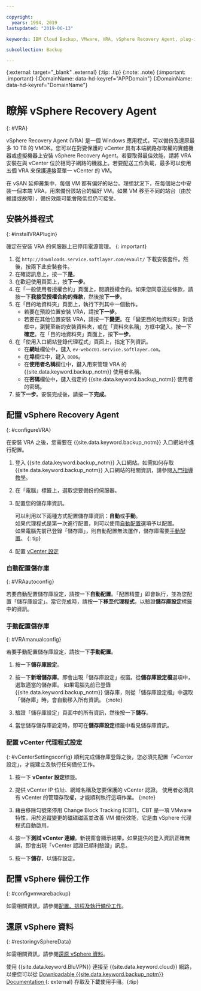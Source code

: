 ```yaml
---

copyright:
  years: 1994, 2019
lastupdated: "2019-06-13"

keywords: IBM Cloud Backup, VMware, VRA, vSphere Recovery Agent, plug-in, plugin, EVault, Carbonite, vSphere

subcollection: Backup

---
```

{:external: target="_blank" .external}
{:tip: .tip}
{:note: .note}
{:important: .important}
{:DomainName: data-hd-keyref="APPDomain"}
{:DomainName: data-hd-keyref="DomainName"}

# 瞭解 vSphere Recovery Agent
{: #VRA}

vSphere Recovery Agent (VRA) 是一個 Windows 應用程式，可以備份及還原最多 10 TB 的 VMDK。您可以在對要保護的 vCenter 具有本端網路存取權的實體機器或虛擬機器上安裝 vSphere Recovery Agent。若要取得最佳效能，請將 VRA 安裝在與 vCenter 位於相同子網路的機器上。若要配送工作負載，最多可以使用五個 VRA 來保護連接至單一 vCenter 的 VM。

在 vSAN 延伸叢集中，每個 VM 都有偏好的站台。理想狀況下，在每個站台中安裝一個本端 VRA，用來備份該站台的偏好 VM。如果 VM 移至不同的站台（由於維護或故障），備份效能可能會降低但仍可接受。

## 安裝外掛程式
{: #installVRAPlugin}

確定在安裝 VRA 的伺服器上已停用電源管理。
{: important}

1. 從 `http://downloads.service.softlayer.com/evault/` 下載安裝套件。然後，按兩下此安裝套件。
2. 在確認訊息上，按一下**是**。
3. 在歡迎使用頁面上，按**下一步**。
4. 在「一般使用者授權合約」頁面上，閱讀授權合約。如果您同意這些條款，請按一下**我接受授權合約的條款**，然後按**下一步**。
5. 在「目的地資料夾」頁面上，執行下列其中一個動作。
   * 若要在預設位置安裝 VRA，請按**下一步**。
   * 若要在其他位置安裝 VRA，請按一下**變更**。在「變更目的地資料夾」對話框中，瀏覽至新的安裝資料夾，或在「資料夾名稱」方框中鍵入。按一下**確定**。在「目的地資料夾」頁面上，按**下一步**。
6. 在「使用入口網站登錄代理程式」頁面上，指定下列資訊。
   * 在**網址**欄位中，鍵入 `ev-webcc01.service.softlayer.com`。
   * 在**埠**欄位中，鍵入 `8086`。
   * 在**使用者名稱**欄位中，鍵入用來管理 VRA 的 {{site.data.keyword.backup_notm}} 使用者名稱。
   * 在**密碼**欄位中，鍵入指定的 {{site.data.keyword.backup_notm}} 使用者的密碼。
7.	按**下一步**。安裝完成後，請按一下**完成**。

## 配置 vSphere Recovery Agent
{: #configureVRA}

在安裝 VRA 之後，您需要在 {{site.data.keyword.backup_notm}} 入口網站中進行配置。

1. 登入 {{site.data.keyword.backup_notm}} 入口網站。如需如何存取 {{site.data.keyword.backup_notm}} 入口網站的相關資訊，請參閱[入門指導教學](/docs/infrastructure/Backup?topic=Backup-getting-started#accessingWebCC)。
2. 在「電腦」標籤上，選取您要備份的伺服器。
3. 配置您的儲存庫資訊。

   可以利用以下兩種方式配置儲存庫資訊：**自動**或**手動**。<br/>如果代理程式是第一次進行配置，則可以使用[自動配置](#VRAautoconfig)選項予以配置。<br/>如果電腦先前已登錄「儲存庫」，則自動配置無法運作，儲存庫需要[手動配置](#VRAmanualconfig)。
   {: tip}

4. 配置 [vCenter 設定](#vCenterSettingsconfig)   

### 自動配置儲存庫
{: #VRAautoconfig}

若要自動配置儲存庫設定，請按一下**自動配置**。「配置精靈」即會執行，並為您配置「儲存庫設定」。當它完成時，請按一下**移至代理程式**，以驗證**儲存庫設定**標籤中的資訊。
 

### 手動配置儲存庫
{: #VRAmanualconfig}

若要手動配置儲存庫設定，請按一下**手動配置**。   
1. 按一下**儲存庫設定**。
2. 按一下**新增儲存庫**。即會出現「儲存庫設定」視窗。從**儲存庫設定檔**選項中，選取適當的儲存庫。
   如果電腦先前已登錄 {{site.data.keyword.backup_notm}} 儲存庫，則從「儲存庫設定檔」中選取「儲存庫」時，會自動移入所有資訊。
{:note}

3. 驗證「儲存庫設定」頁面中的所有資訊，然後按一下**儲存**。
4. 當您儲存儲存庫設定時，即可在**儲存庫設定**標籤中看見儲存庫資訊。


### 配置 vCenter 代理程式設定
{: #vCenterSettingsconfig}
順利完成儲存庫登錄之後，您必須先配置「vCenter 設定」，才能建立及執行任何備份工作。

1. 按一下 **vCenter 設定**標籤。
2. 提供 vCenter IP 位址、網域名稱及您要保護的 vCenter 認證。
   使用者必須具有 vCenter 的管理存取權，才能順利執行這項作業。
   {:note}

3. 藉由移除勾號來停用 Change Block Tracking (CBT)。CBT 是一項 VMware 特性，用於追蹤變更的磁碟磁區並改善 VM 備份效能，它是由 vSphere 代理程式自動啟用。
4. 按一下**測試 vCenter 連線**。新視窗會顯示結果。如果提供的登入資訊正確無誤，即會出現「vCenter 認證已順利驗證」訊息。
5. 按一下**儲存**，以儲存設定。

## 配置 vSphere 備份工作
{: #configvmwarebackup}

如需相關資訊，請參閱[配置、排程及執行備份工作](/docs/infrastructure/Backup?topic=Backup-ConfigureVRA#VConfigureVRA)。

## 還原 vSphere 資料
{: #restoringvSphereData}

如需相關資訊，請參閱[還原 vSphere 資料](/docs/infrastructure/Backup?topic=Backup-VRARestore#VRARestore)。


使用 {{site.data.keyword.BluVPN}} 連接至 {{site.data.keyword.cloud}} 網路，以便您可以從 [Downloadable {{site.data.keyword.backup_notm}} Documentation ](http://downloads.service.softlayer.com/evault/Documentation/){: external} 存取及下載使用手冊。{:tip}
